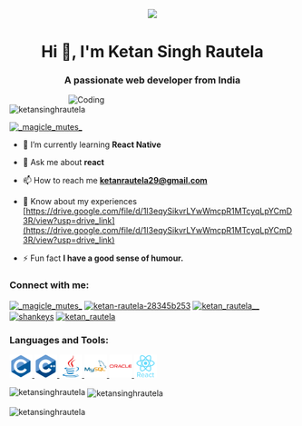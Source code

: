 <p align="center"><p align="center">
  <img src="https://i.pinimg.com/736x/e7/37/f2/e737f24d2e8b3297cef30540bce8bd53.jpg"/>
</p></p>
<h1 align="center">Hi 👋, I'm Ketan Singh Rautela</h1>
<h3 align="center">A passionate web developer from India</h3>
<img align="right" alt="Coding" width="400" src="https://i.pinimg.com/564x/13/5a/9f/135a9f00de2789dee789143de5505139.jpg">

<p align="left"> <img src="https://komarev.com/ghpvc/?username=ketansinghrautela&label=Profile%20views&color=0e75b6&style=flat" alt="ketansinghrautela" /> </p>

<p align="left"> <a href="https://twitter.com/_magicle_mutes_" target="blank"><img src="https://img.shields.io/twitter/follow/_magicle_mutes_?logo=twitter&style=for-the-badge" alt="_magicle_mutes_" /></a> </p>

- 🌱 I’m currently learning **React Native**

- 💬 Ask me about **react**

- 📫 How to reach me **ketanrautela29@gmail.com**

- 📄 Know about my experiences [https://drive.google.com/file/d/1I3eqySikvrLYwWmcpR1MTcyqLpYCmD3R/view?usp=drive_link](https://drive.google.com/file/d/1I3eqySikvrLYwWmcpR1MTcyqLpYCmD3R/view?usp=drive_link)

- ⚡ Fun fact **I have a good sense of humour.**

<h3 align="left">Connect with me:</h3>
<p align="left">
<a href="https://twitter.com/_magicle_mutes_" target="blank"><img align="center" src="https://raw.githubusercontent.com/rahuldkjain/github-profile-readme-generator/master/src/images/icons/Social/twitter.svg" alt="_magicle_mutes_" height="30" width="40" /></a>
<a href="https://linkedin.com/in/ketan-rautela-28345b253" target="blank"><img align="center" src="https://raw.githubusercontent.com/rahuldkjain/github-profile-readme-generator/master/src/images/icons/Social/linked-in-alt.svg" alt="ketan-rautela-28345b253" height="30" width="40" /></a>
<a href="https://instagram.com/ketan_rautela__" target="blank"><img align="center" src="https://raw.githubusercontent.com/rahuldkjain/github-profile-readme-generator/master/src/images/icons/Social/instagram.svg" alt="ketan_rautela__" height="30" width="40" /></a>
<a href="https://www.youtube.com/@Shankyppl7818/featured" target="blank"><img align="center" src="https://raw.githubusercontent.com/rahuldkjain/github-profile-readme-generator/master/src/images/icons/Social/youtube.svg" alt="shankeys" height="30" width="40" /></a>
<a href="https://www.leetcode.com/ketan_rautela" target="blank"><img align="center" src="https://raw.githubusercontent.com/rahuldkjain/github-profile-readme-generator/master/src/images/icons/Social/leet-code.svg" alt="ketan_rautela" height="30" width="40" /></a>
</p>

<h3 align="left">Languages and Tools:</h3>
<p align="left"> <a href="https://www.cprogramming.com/" target="_blank" rel="noreferrer"> <img src="https://raw.githubusercontent.com/devicons/devicon/master/icons/c/c-original.svg" alt="c" width="40" height="40"/> </a> <a href="https://www.w3schools.com/cpp/" target="_blank" rel="noreferrer"> <img src="https://raw.githubusercontent.com/devicons/devicon/master/icons/cplusplus/cplusplus-original.svg" alt="cplusplus" width="40" height="40"/> </a> <a href="https://www.java.com" target="_blank" rel="noreferrer"> <img src="https://raw.githubusercontent.com/devicons/devicon/master/icons/java/java-original.svg" alt="java" width="40" height="40"/> </a> <a href="https://www.mysql.com/" target="_blank" rel="noreferrer"> <img src="https://raw.githubusercontent.com/devicons/devicon/master/icons/mysql/mysql-original-wordmark.svg" alt="mysql" width="40" height="40"/> </a> <a href="https://www.oracle.com/" target="_blank" rel="noreferrer"> <img src="https://raw.githubusercontent.com/devicons/devicon/master/icons/oracle/oracle-original.svg" alt="oracle" width="40" height="40"/> </a> <a href="https://reactjs.org/" target="_blank" rel="noreferrer"> <img src="https://raw.githubusercontent.com/devicons/devicon/master/icons/react/react-original-wordmark.svg" alt="react" width="40" height="40"/> </a> </p>

<p><img align="left" src="https://github-readme-stats.vercel.app/api/top-langs?username=ketansinghrautela&show_icons=true&locale=en&layout=compact" alt="ketansinghrautela" /></p>

<p>&nbsp;<img align="center" src="https://github-readme-stats.vercel.app/api?username=ketansinghrautela&show_icons=true&locale=en" alt="ketansinghrautela" /></p>

<p><img align="center" src="https://github-readme-streak-stats.herokuapp.com/?user=ketansinghrautela&" alt="ketansinghrautela" /></p>
